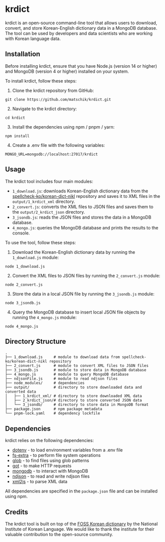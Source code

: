 # krdict

krdict is an open-source command-line tool that allows users to download, convert, and store Korean-English dictionary data in a MongoDB database. The tool can be used by developers and data scientists who are working with Korean language data.

## Installation

Before installing krdict, ensure that you have Node.js (version 14 or higher) and MongoDB (version 4 or higher) installed on your system.

To install krdict, follow these steps:

1. Clone the krdict repository from GitHub:

```
git clone https://github.com/matschik/krdict.git
```

2. Navigate to the krdict directory:

```
cd krdict
```

3. Install the dependencies using npm / pnpm / yarn:

```
npm install
```

4. Create a .env file with the following variables:

```
MONGO_URL=mongodb://localhost:27017/krdict
```

## Usage

The krdict tool includes four main modules:

- `1_download.js`: downloads Korean-English dictionary data from the [spellcheck-ko/korean-dict-nikl](https://github.com/spellcheck-ko/korean-dict-nikl) repository and saves it to XML files in the `output/1_krdict_xml` directory.
- `2_convert.js`: converts the XML files to JSON files and saves them to the `output/2_krdict_json` directory.
- `3_jsondb.js`: reads the JSON files and stores the data in a MongoDB database.
- `4_mongo.js`: queries the MongoDB database and prints the results to the console.

To use the tool, follow these steps:

1. Download the Korean-English dictionary data by running the `1_download.js` module:

```
node 1_download.js
```

2. Convert the XML files to JSON files by running the `2_convert.js` module:

```
node 2_convert.js
```

3. Store the data in a local JSON file by running the `3_jsondb.js` module:

```
node 3_jsondb.js
```

4. Query the MongoDB database to insert local JSON file objects by running the `4_mongo.js` module:

```
node 4_mongo.js
```

## Directory Structure

```
.
├── 1_download.js     # module to download data from spellcheck-ko/korean-dict-nikl repository
├── 2_convert.js      # module to convert XML files to JSON files
├── 3_jsondb.js       # module to store data in MongoDB database
├── 4_mongo.js        # module to query MongoDB database
├── ndjsonFile.js     # module to read ndjson files
├── node_modules/     # dependencies
├── output/           # directory to store downloaded data and converted data
│   ├── 1_krdict_xml/ # directory to store downloaded XML data
│   ├── 2_krdict_json/# directory to store converted JSON data
│   └── 3_jsondb/     # directory to store data in MongoDB format
├── package.json      # npm package metadata
└── pnpm-lock.yaml    # dependency lockfile
```

## Dependencies

krdict relies on the following dependencies:

- [dotenv](https://www.npmjs.com/package/dotenv) - to load environment variables from a .env file
- [fs-extra](https://www.npmjs.com/package/fs-extra) - to perform file system operations
- [glob](https://www.npmjs.com/package/glob) - to find files using glob patterns
- [got](https://www.npmjs.com/package/got) - to make HTTP requests
- [mongodb](https://www.npmjs.com/package/mongodb) - to interact with MongoDB
- [ndjson](https://www.npmjs.com/package/ndjson) - to read and write ndjson files
- [xml2js](https://www.npmjs.com/package/xml2js) - to parse XML data

All dependencies are specified in the `package.json` file and can be installed using npm.

## Credits

The krdict tool is built on top of the [FOSS Korean dictionary](https://github.com/spellcheck-ko/korean-dict-nikl) by the National Institute of Korean Language. We would like to thank the institute for their valuable contribution to the open-source community.
